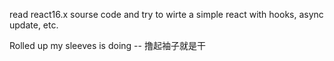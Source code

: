 read react16.x sourse code and try to wirte a simple react with hooks, async update, etc.

Rolled up my sleeves is doing -- 撸起袖子就是干